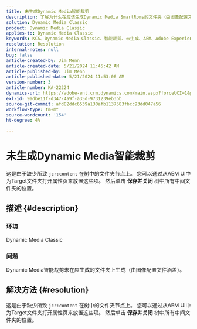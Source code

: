 ```yaml
---
title: 未生成Dynamic Media智能裁剪
description: 了解为什么在应该生成Dynamic Media SmartRoms的文件夹（由图像配置文件涵盖）上未生成它们。
solution: Dynamic Media Classic
product: Dynamic Media Classic
applies-to: Dynamic Media Classic
keywords: KCS、Dynamic Media Classic、智能裁剪、未生成、AEM、Adobe Experience Manager、故障排除
resolution: Resolution
internal-notes: null
bug: false
article-created-by: Jim Menn
article-created-date: 5/21/2024 11:45:42 AM
article-published-by: Jim Menn
article-published-date: 5/21/2024 11:53:06 AM
version-number: 3
article-number: KA-22224
dynamics-url: https://adobe-ent.crm.dynamics.com/main.aspx?forceUCI=1&pagetype=entityrecord&etn=knowledgearticle&id=fc54ada4-6717-ef11-9f8a-6045bd006268
exl-id: 9adbe11f-d347-4a9f-a35d-9731239eb3bb
source-git-commit: afd82ddc6539a130afb1137583fbcc93dd047a56
workflow-type: tm+mt
source-wordcount: '154'
ht-degree: 4%

---
```


# 未生成Dynamic Media智能裁剪


这是由于缺少所致 `jcr:content` 在树中的文件夹节点上。 您可以通过从AEM UI中为Target文件夹打开属性页来放置这些项。 然后单击 <b>保存并关闭</b> 树中所有中间文件夹的位置。

## 描述 {#description}


### 环境

Dynamic Media Classic

### 问题

Dynamic Media智能裁剪未在应生成的文件夹上生成（由图像配置文件涵盖）。


## 解决方法 {#resolution}


这是由于缺少所致 `jcr:content` 在树中的文件夹节点上。 您可以通过从AEM UI中为Target文件夹打开属性页来放置这些项。 然后单击 <b>保存并关闭</b> 树中所有中间文件夹的位置。
